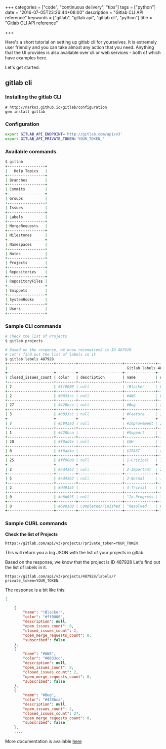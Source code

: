 +++
categories = ["code", "continuous delivery", "tips"]
tags = ["python"]
date = "2016-07-05T23:26:44+08:00"
description = "Gitlab CLI API reference"
keywords = ["gitlab", "gitlab api", "gitlab cli", "python"]
title = "Gitlab CLI API reference"

+++

Here's a short tutorial on setting up gitlab cli for yourselves. 
It is extremely user friendly and you can take almost any action that you need.
Anything that the UI provides is also available over cli or web services -
both of which have examples here. 

Let's get started.

## gitlab cli

### Installing the gitlab CLI

    # http://narkoz.github.io/gitlab/configuration
    gem install gitlab

### Configuration

```bash
export GITLAB_API_ENDPOINT='http://gitlab.com/api/v3'
export GITLAB_API_PRIVATE_TOKEN='YOUR_TOKEN_'
```

### Available commands

```bash
$ gitlab
+-----------------+
|   Help Topics   |
+-----------------+
| Branches        |
+-----------------+
| Commits         |
+-----------------+
| Groups          |
+-----------------+
| Issues          |
+-----------------+
| Labels          |
+-----------------+
| MergeRequests   |
+-----------------+
| Milestones      |
+-----------------+
| Namespaces      |
+-----------------+
| Notes           |
+-----------------+
| Projects        |
+-----------------+
| Repositories    |
+-----------------+
| RepositoryFiles |
+-----------------+
| Snippets        |
+-----------------+
| SystemHooks     |
+-----------------+
| Users           |
+-----------------+
```



### Sample CLI commands

```bash
# Check the list of Projects
$ gitlab projects

# Based on the response, we know reconwisev2 is ID 487928
# Let's find out the list of labels in it
$ gitlab labels 487928
+---------------------+---------+--------------------+--------------+-------------------+---------------------------+------------+
|                                                      Gitlab.labels 487928                                                      |
+---------------------+---------+--------------------+--------------+-------------------+---------------------------+------------+
| closed_issues_count | color   | description        | name         | open_issues_count | open_merge_requests_count | subscribed |
+---------------------+---------+--------------------+--------------+-------------------+---------------------------+------------+
| 2                   | #ff0000 | null               | !Blocker     | 0                 | 0                         | false      |
+---------------------+---------+--------------------+--------------+-------------------+---------------------------+------------+
| 2                   | #0033cc | null               | #AWS         | 8                 | 0                         | false      |
+---------------------+---------+--------------------+--------------+-------------------+---------------------------+------------+
| 27                  | #428bca | null               | #Bug         | 2                 | 0                         | false      |
+---------------------+---------+--------------------+--------------+-------------------+---------------------------+------------+
| 3                   | #0033cc | null               | #Feature     | 29                | 0                         | false      |
+---------------------+---------+--------------------+--------------+-------------------+---------------------------+------------+
| 7                   | #5843ad | null               | #Improvement | 22                | 0                         | false      |
+---------------------+---------+--------------------+--------------+-------------------+---------------------------+------------+
| 1                   | #428bca |                    | #Support     | 1                 | 0                         | false      |
+---------------------+---------+--------------------+--------------+-------------------+---------------------------+------------+
| 28                  | #f0ad4e | null               | $GH          | 12                | 0                         | false      |
+---------------------+---------+--------------------+--------------+-------------------+---------------------------+------------+
| 0                   | #f0ad4e |                    | $IFAST       | 4                 | 0                         | false      |
+---------------------+---------+--------------------+--------------+-------------------+---------------------------+------------+
| 25                  | #ff0000 | null               | 1-Critical   | 7                 | 0                         | false      |
+---------------------+---------+--------------------+--------------+-------------------+---------------------------+------------+
| 2                   | #ad4363 | null               | 2-Important  | 20                | 0                         | false      |
+---------------------+---------+--------------------+--------------+-------------------+---------------------------+------------+
| 5                   | #ad4363 | null               | 3-Normal     | 18                | 0                         | false      |
+---------------------+---------+--------------------+--------------+-------------------+---------------------------+------------+
| 2                   | #d491a5 |                    | 4-Trivial    | 6                 | 0                         | false      |
+---------------------+---------+--------------------+--------------+-------------------+---------------------------+------------+
| 0                   | #a8d695 | null               | ^In-Progress | 3                 | 1                         | false      |
+---------------------+---------+--------------------+--------------+-------------------+---------------------------+------------+
| 0                   | #69d100 | Completed/Finished | ^Resolved    | 0                 | 1                         | false      |
+---------------------+---------+--------------------+--------------+-------------------+---------------------------+------------+
```

### Sample CURL commands


**Check the list of Projects**

    https://gitlab.com/api/v3/projects/?private_token=YOUR_TOKEN

This will return you a big JSON with the list of your projects in gitlab.

Based on the response, we know that the project is ID 487928
Let's find out the list of labels in it.

    https://gitlab.com/api/v3/projects/487928/labels/?private_token=YOUR_TOKEN

The response is a bit like this:

```json
[

    {
        "name": "!Blocker",
        "color": "#ff0000",
        "description": null,
        "open_issues_count": 0,
        "closed_issues_count": 2,
        "open_merge_requests_count": 0,
        "subscribed": false
    },
    {
        "name": "#AWS",
        "color": "#0033cc",
        "description": null,
        "open_issues_count": 8,
        "closed_issues_count": 2,
        "open_merge_requests_count": 0,
        "subscribed": false
    },
    {
        "name": "#Bug",
        "color": "#428bca",
        "description": null,
        "open_issues_count": 2,
        "closed_issues_count": 27,
        "open_merge_requests_count": 0,
        "subscribed": false
    },
    ....
```

More documentation is available [here](https://github.com/gitlabhq/gitlabhq/tree/master/doc/api)
